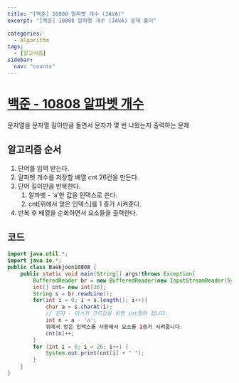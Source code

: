```yaml
---
title: "[백준] 10808 알파벳 개수 (JAVA)"
excerpt: "[백준] 10808 알파벳 개수 (JAVA) 문제 풀이"

categories:
  - Algorithm
tags:
  - [알고리즘]
sidebar:
  nav: "counts"
---
```


# [백준 - 10808 알파벳 개수](https://www.acmicpc.net/problem/10808)

문자열을 문자열 길이만큼 돌면서 문자가 몇 번 나왔는지 출력하는 문제

## 알고리즘 순서

1. 단어를 입력 받는다.
2. 알파벳 개수를 저장할 배열 cnt 26칸을 만든다.
3. 단어 길이만큼 반복한다.
   1. 알파벳 - ‘a’한 값을 인덱스로 쓴다.
   2. cnt[위에서 얻은 인덱스]를 1 증가 시켜준다.
4. 반복 후 배열을 순회하면서 요소들을 출력한다.

## 코드

```java
import java.util.*;
import java.io.*;
public class Baekjoon10808 {
    public static void main(String[] args)throws Exception{
        BufferedReader br = new BufferedReader(new InputStreamReader(System.in));
        int[] cnt= new int[26];
        String s = br.readLine();
        for(int i = 0; i < s.length(); i++){
            char a = s.charAt(i);
            // 문자 - 아스키 코드값을 하면 int형이 됩니다.
            int n = a - 'a';
            위에서 얻은 인덱스를 사용해서 요소를 1증가 시켜줍니다.
            cnt[n]++;
        }
        for (int i = 0; i < 26; i++) {
            System.out.print(cnt[i] + " ");
        }
    }
}
```
